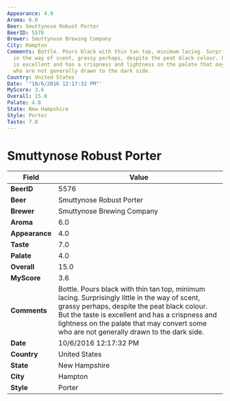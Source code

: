 ```yaml
---
Appearance: 4.0
Aroma: 6.0
Beer: Smuttynose Robust Porter
BeerID: 5576
Brewer: Smuttynose Brewing Company
City: Hampton
Comments: Bottle. Pours black with thin tan top, minimum lacing. Surprisingly little
  in the way of scent, grassy perhaps, despite the peat black colour. But the taste
  is excellent and has a crispness and lightness on the palate that may convert some
  who are not generally drawn to the dark side.
Country: United States
Date: '"10/6/2016 12:17:32 PM"'
MyScore: 3.6
Overall: 15.0
Palate: 4.0
State: New Hampshire
Style: Porter
Taste: 7.0
---
```


# Smuttynose Robust Porter

| Field         | Value |
|---------------|-------|
| **BeerID** | 5576 |
| **Beer** | Smuttynose Robust Porter |
| **Brewer** | Smuttynose Brewing Company |
| **Aroma** | 6.0 |
| **Appearance** | 4.0 |
| **Taste** | 7.0 |
| **Palate** | 4.0 |
| **Overall** | 15.0 |
| **MyScore** | 3.6 |
| **Comments** | Bottle. Pours black with thin tan top, minimum lacing. Surprisingly little in the way of scent, grassy perhaps, despite the peat black colour. But the taste is excellent and has a crispness and lightness on the palate that may convert some who are not generally drawn to the dark side. |
| **Date** | 10/6/2016 12:17:32 PM |
| **Country** | United States |
| **State** | New Hampshire |
| **City** | Hampton |
| **Style** | Porter |
